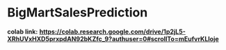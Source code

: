 # BigMartSalesPrediction

**colab link:**
**https://colab.research.google.com/drive/1p2jL5-XRhUVxHXD5prxpdAN92bKZfc_9?authuser=0#scrollTo=mEufvrKLloje**
